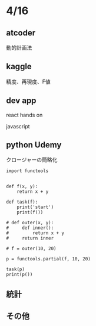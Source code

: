 # 4/16

## atcoder

動的計画法

## kaggle

精度、再現度、F値

## dev app

react hands on 

javascript 

## python Udemy

クロージャーの簡略化

```
import functools


def f(x, y):
    return x + y

def task(f):
    print('start')
    print(f())

# def outer(x, y):
#     def inner():
#         return x + y
#     return inner

# f = outer(10, 20)

p = functools.partial(f, 10, 20)

task(p)
print(p())

```

## 統計

## その他


